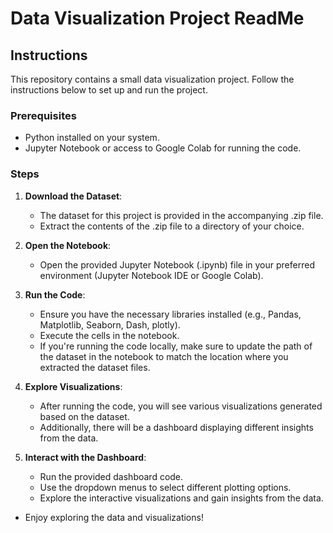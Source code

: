 # Data Visualization Project ReadMe

## Instructions

This repository contains a small data visualization project. Follow the instructions below to set up and run the project.

### Prerequisites
- Python installed on your system.
- Jupyter Notebook or access to Google Colab for running the code.

### Steps

1. **Download the Dataset**: 
   - The dataset for this project is provided in the accompanying .zip file.
   - Extract the contents of the .zip file to a directory of your choice.

2. **Open the Notebook**:
   - Open the provided Jupyter Notebook (.ipynb) file in your preferred environment (Jupyter Notebook IDE or Google Colab).

3. **Run the Code**:
   - Ensure you have the necessary libraries installed (e.g., Pandas, Matplotlib, Seaborn, Dash, plotly).
   - Execute the cells in the notebook.
   - If you're running the code locally, make sure to update the path of the dataset in the notebook to match the location where you extracted the dataset files.

4. **Explore Visualizations**:
   - After running the code, you will see various visualizations generated based on the dataset.
   - Additionally, there will be a dashboard displaying different insights from the data.

5. **Interact with the Dashboard**:
   - Run the provided dashboard code.
   - Use the dropdown menus to select different plotting options.
   - Explore the interactive visualizations and gain insights from the data.

- Enjoy exploring the data and visualizations!
